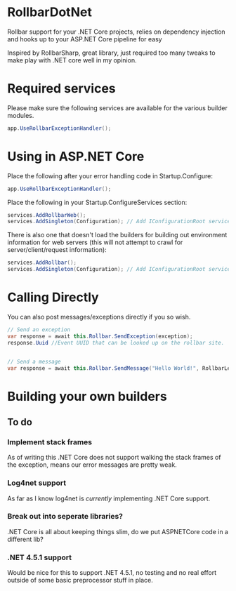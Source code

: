 ﻿# RollbarDotNet

Rollbar support for your .NET Core projects, relies on dependency injection and hooks up to your ASP.NET Core pipeline for easy 

Inspired by RollbarSharp, great library, just required too many tweaks to make play with .NET core well in my opinion.

# Required services

Please make sure the following services are available for the various builder modules.

``` csharp
app.UseRollbarExceptionHandler();
```

# Using in ASP.NET Core

Place the following after your error handling code in Startup.Configure:

``` csharp
app.UseRollbarExceptionHandler();
```

Place the following in your Startup.ConfigureServices section:

``` csharp
services.AddRollbarWeb();
services.AddSingleton(Configuration); // Add IConfigurationRoot service.
```

There is also one that doesn't load the builders for building out environment information for web servers (this will not attempt to crawl for server/client/request information):

``` csharp
services.AddRollbar();
services.AddSingleton(Configuration); // Add IConfigurationRoot service.
```


# Calling Directly

You can also post messages/exceptions directly if you so wish.

``` csharp
// Send an exception
var response = await this.Rollbar.SendException(exception);
response.Uuid //Event UUID that can be looked up on the rollbar site.


// Send a message
var response = await this.Rollbar.SendMessage("Hello World!", RollbarLevels.Message);
```



# Building your own builders



## To do

### Implement stack frames

As of writing this .NET Core does not support walking the stack frames of the exception, means our error messages are pretty weak.

### Log4net support

As far as I know log4net is _currently_ implementing .NET Core support.

### Break out into seperate libraries?

.NET Core is all about keeping things slim, do we put ASPNETCore code in a different lib?

### .NET 4.5.1 support

Would be nice for this to support .NET 4.5.1, no testing and no real effort outside of some basic preprocessor stuff in place.